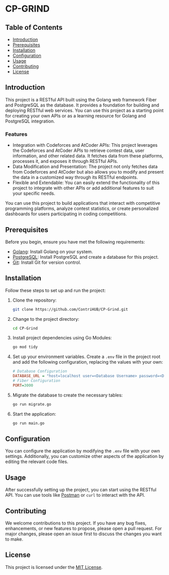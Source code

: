 # CP-GRIND

## Table of Contents
- [Introduction](#introduction)
- [Prerequisites](#prerequisites)
- [Installation](#installation)
- [Configuration](#configuration)
- [Usage](#usage)
- [Contributing](#contributing)
- [License](#license) 
## Introduction
This project is a RESTful API built using the Golang web framework Fiber and PostgreSQL as the database. It provides a foundation for building and deploying RESTful web services. You can use this project as a starting point for creating your own APIs or as a learning resource for Golang and PostgreSQL integration.

### Features
- Integration with Codeforces and AtCoder APIs: This project leverages the Codeforces and AtCoder APIs to retrieve contest data, user information, and other related data. It fetches data from these platforms, processes it, and exposes it through RESTful APIs.
- Data Modification and Presentation: The project not only fetches data from Codeforces and AtCoder but also allows you to modify and present the data in a customized way through its RESTful endpoints.
- Flexible and Extendable: You can easily extend the functionality of this project to integrate with other APIs or add additional features to suit your specific needs.

You can use this project to build applications that interact with competitive programming platforms, analyze contest statistics, or create personalized dashboards for users participating in coding competitions.

## Prerequisites
Before you begin, ensure you have met the following requirements:

- [Golang](https://golang.org/dl/): Install Golang on your system.
- [PostgreSQL](https://www.postgresql.org/download/): Install PostgreSQL and create a database for this project.
- [Git](https://git-scm.com/downloads): Install Git for version control.

## Installation
Follow these steps to set up and run the project:

1. Clone the repository:
   ```bash
   git clone https://github.com/ContriHUB/CP-Grind.git
   ```

2. Change to the project directory:
   ```bash
   cd CP-Grind
   ```

3. Install project dependencies using Go Modules:
   ```bash
   go mod tidy
   ```

4. Set up your environment variables. Create a `.env` file in the project root and add the following configuration, replacing the values with your own:

   ```ini
   # Database Configuration
   DATABASE_URL = "host=localhost user=<Database Username> password=<Database Password> dbname=<Database Name> port=<Database Port>"
   # Fiber Configuration
   PORT=3000
   ```

5. Migrate the database to create the necessary tables:
   ```bash
   go run migrate.go
   ```

6. Start the application:
   ```bash
   go run main.go
   ```

## Configuration
You can configure the application by modifying the `.env` file with your own settings. Additionally, you can customize other aspects of the application by editing the relevant code files.

## Usage
After successfully setting up the project, you can start using the RESTful API. You can use tools like [Postman](https://www.postman.com/downloads/) or `curl` to interact with the API.

## Contributing
We welcome contributions to this project. If you have any bug fixes, enhancements, or new features to propose, please open a pull request. For major changes, please open an issue first to discuss the changes you want to make.

## License
This project is licensed under the [MIT License](LICENSE).
